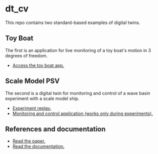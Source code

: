 # dt_cv
This repo contains two standard-based examples of digital twins.

## Toy Boat
The first is an application for live monitoring of a toy boat's motion in 3 degrees of freedom.
* [Access the toy boat app.](https://shiplab.github.io/dt_cv/aquarium_demo)

## Scale Model PSV
The second is a digital twin for monitoring and control of a wave basin experiment with a scale model ship.
* [Experiment replay.](https://shiplab.github.io/dt_cv/basin_demo.html)
* [Monitoring and control application (works only during experiments).](https://shiplab.github.io/dt_cv/basin_client.html)

## References and documentation
* [Read the paper.](https://doi.org/10.7148/2020-0207)
* [Read the documentation.](https://github.com/shiplab/dt_cv/wiki)
